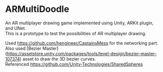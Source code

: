# ARMultiDoodle

An AR multiplayer drawing game implemented using Unity, ARKit plugin, and UNet. <br />
This is a prototype to test the possibilities of AR multiplayer drawing. <br />

Used https://github.com/hengineer/CaptainsMess for the networking part. <br />
Also used [Bezier Master] (https://assetstore.unity.com/packages/tools/level-design/bezier-master-107374) asset to draw the 3D bezier curves. <br />
Referenced https://github.com/Unity-Technologies/SharedSpheres
